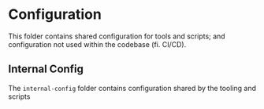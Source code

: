 # Configuration

This folder contains shared configuration for tools and scripts; and configuration not used within the codebase (fi. CI/CD).

## Internal Config

The `internal-config` folder contains configuration shared by the tooling and scripts
